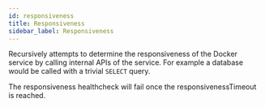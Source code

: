 ```yaml
---
id: responsiveness
title: Responsiveness
sidebar_label: Responsiveness
---
```


Recursively attempts to determine the responsiveness of the Docker service by calling internal APIs of the service. For example a database would be called with a trivial `SELECT` query.

The responsiveness healthcheck will fail once the responsivenessTimeout is reached.
